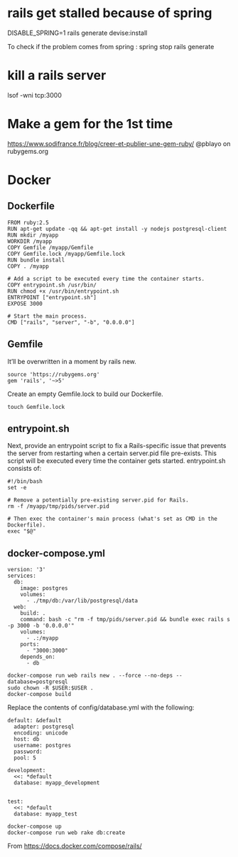 # rails get stalled because of spring

DISABLE_SPRING=1 rails generate devise:install

To check if the problem comes from spring :
spring stop
rails generate

# kill a rails server

lsof -wni tcp:3000

# Make a gem for the 1st time

https://www.sodifrance.fr/blog/creer-et-publier-une-gem-ruby/
@pblayo on rubygems.org

# Docker

## Dockerfile

```
FROM ruby:2.5
RUN apt-get update -qq && apt-get install -y nodejs postgresql-client
RUN mkdir /myapp
WORKDIR /myapp
COPY Gemfile /myapp/Gemfile
COPY Gemfile.lock /myapp/Gemfile.lock
RUN bundle install
COPY . /myapp

# Add a script to be executed every time the container starts.
COPY entrypoint.sh /usr/bin/
RUN chmod +x /usr/bin/entrypoint.sh
ENTRYPOINT ["entrypoint.sh"]
EXPOSE 3000

# Start the main process.
CMD ["rails", "server", "-b", "0.0.0.0"]
```

## Gemfile

It’ll be overwritten in a moment by rails new.

```
source 'https://rubygems.org'
gem 'rails', '~>5'
```

Create an empty Gemfile.lock to build our Dockerfile.

```
touch Gemfile.lock
```

## entrypoint.sh

Next, provide an entrypoint script to fix a Rails-specific issue that prevents the server from restarting when a certain server.pid file pre-exists. This script will be executed every time the container gets started. entrypoint.sh consists of:

```
#!/bin/bash
set -e

# Remove a potentially pre-existing server.pid for Rails.
rm -f /myapp/tmp/pids/server.pid

# Then exec the container's main process (what's set as CMD in the Dockerfile).
exec "$@"
```

## docker-compose.yml

```
version: '3'
services:
  db:
    image: postgres
    volumes:
      - ./tmp/db:/var/lib/postgresql/data
  web:
    build: .
    command: bash -c "rm -f tmp/pids/server.pid && bundle exec rails s -p 3000 -b '0.0.0.0'"
    volumes:
      - .:/myapp
    ports:
      - "3000:3000"
    depends_on:
      - db
```

```
docker-compose run web rails new . --force --no-deps --database=postgresql
sudo chown -R $USER:$USER .
docker-compose build
```

Replace the contents of config/database.yml with the following:

```
default: &default
  adapter: postgresql
  encoding: unicode
  host: db
  username: postgres
  password:
  pool: 5

development:
  <<: *default
  database: myapp_development


test:
  <<: *default
  database: myapp_test
```


```
docker-compose up
docker-compose run web rake db:create
```

From https://docs.docker.com/compose/rails/
